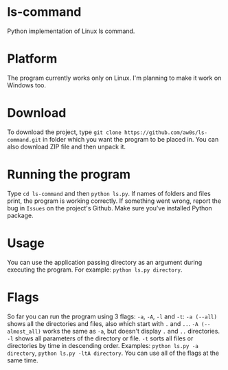 # ls-command
Python implementation of Linux ls command.

# Platform
The program currently works only on Linux. I'm planning to make it work on Windows too.

# Download
To download the project, type `git clone https://github.com/aw0s/ls-command.git` in folder which you want the program to be placed in. You can also download ZIP file and then unpack it.

# Running the program
Type `cd ls-command` and then `python ls.py`. If names of folders and files print, the program is working correctly. If something went wrong, report the bug in `Issues` on the project's Github. Make sure you've installed Python package.

# Usage
You can use the application passing directory as an argument during executing the program. For example: `python ls.py directory`.

# Flags
So far you can run the program using 3 flags: `-a`, `-A`, `-l` and `-t`:
`-a (--all)` shows all the directories and files, also which start with `.` and `..`.
`-A (--almost_all)` works the same as `-a`, but doesn't display `.` and `..` directories.
`-l` shows all parameters of the directory or file.
`-t` sorts all files or directories by time in descending order.
Examples: `python ls.py -a directory`, `python ls.py -ltA directory`. You can use all of the flags at the same time.
